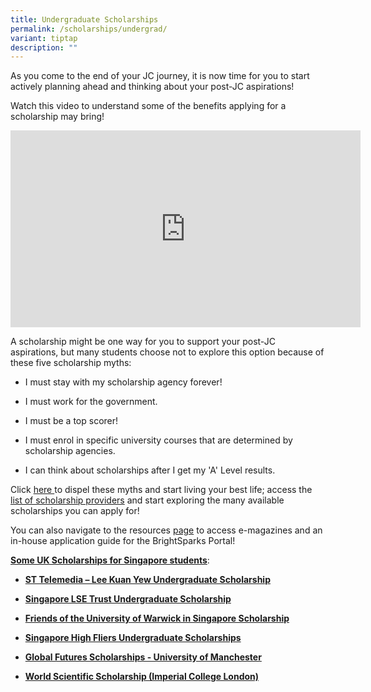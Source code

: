 ```yaml
---
title: Undergraduate Scholarships
permalink: /scholarships/undergrad/
variant: tiptap
description: ""
---
```

<p>As you come to the end of your JC journey, it is now time for you to start
actively planning ahead and thinking about your post-JC aspirations!</p>
<p>Watch this video to understand some of the benefits applying for a scholarship
may bring!</p>
<div class="iframe-wrapper">
<iframe height="315" width="560" allowfullscreen="true" frameborder="0" src="https://www.youtube.com/embed/3_V-gmVK2qg?si=EVOKuFWlHZq5LRle"></iframe>
</div>
<p></p>
<p>A scholarship might be one way for you to support your post-JC aspirations,
but many students choose not to explore this option because of these five
scholarship myths:</p>
<ul data-tight="true" class="tight">
<li>
<p>I must stay with my scholarship agency forever!</p>
</li>
<li>
<p>I must work for the government.</p>
</li>
<li>
<p>I must be a top scorer!</p>
</li>
<li>
<p>I must enrol in specific university courses that are determined by scholarship
agencies.</p>
</li>
<li>
<p>I can think about scholarships after I get my 'A' Level results.</p>
</li>
</ul>
<p>Click <a href="https://go.gov.sg/scholarshipmyths" rel="noopener noreferrer nofollow" target="_blank">here </a>to
dispel these myths and start living your best life; access the <a href="https://go.gov.sg/scholarshipsproviders" rel="noopener noreferrer nofollow" target="_blank">list of scholarship providers</a> and
start exploring the many available scholarships you can apply for!</p>
<p></p>
<p>You can also navigate to the resources <a href="https://ecg.temasekjc.moe.edu.sg/scholarships/resources/" rel="noopener noreferrer nofollow" target="_blank">page</a> to
access e-magazines and an in-house application guide for the BrightSparks
Portal!</p>
<p></p>
<p><strong><u>Some UK Scholarships for Singapore students</u></strong>:</p>
<ul data-tight="true" class="tight">
<li>
<p><strong><a href="https://www.fitz.cam.ac.uk/ug-finances-and-support" rel="noopener nofollow" target="_blank">ST Telemedia – Lee Kuan Yew Undergraduate Scholarship</a></strong>
</p>
</li>
<li>
<p><strong><a href="https://www.lse.ac.uk/study-at-lse/Undergraduate/fees-and-funding/Singapore-LSE-Trust-Undergraduate-Scholarship" rel="noopener nofollow" target="_blank">Singapore LSE Trust Undergraduate Scholarship</a></strong>
</p>
</li>
<li>
<p><strong><a href="https://warwick.ac.uk/study/scholarships-and-bursaries/scholarships/friends_singapore" rel="noopener nofollow" target="_blank">Friends of the University of Warwick in Singapore Scholarship</a></strong>
</p>
</li>
<li>
<p><strong><a href="https://www.birmingham.ac.uk/funding/undergraduate/university-of-birmingham-singapore-high-fliers-undergraduate-scholarships" rel="noopener nofollow" target="_blank">Singapore High Fliers Undergraduate Scholarships</a></strong>
</p>
</li>
<li>
<p><strong><a href="https://www.manchester.ac.uk/study/international/finance-and-scholarships/funding/global-futures-scholarship/" rel="noopener nofollow" target="_blank">Global Futures Scholarships - University of Manchester</a></strong>
</p>
</li>
<li>
<p><strong><a href="https://www.imperial.ac.uk/computing/prospective-students/scholarships/" rel="noopener nofollow" target="_blank">World Scientific Scholarship (Imperial College London)</a></strong>
</p>
</li>
</ul>
<p></p>
<p></p>
<p></p>
<p></p>